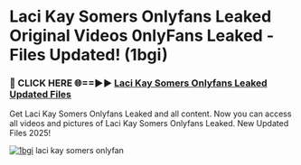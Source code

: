 # Laci Kay Somers Onlyfans Leaked Original Videos 0nlyFans Leaked - Files Updated! (1bgi)

<h3>🔴 CLICK HERE 🌐==►► <a href="https://tinyurl.com/3hn5wdd3" rel="nofollow">Laci Kay Somers Onlyfans Leaked Updated Files</a></h3>

Get Laci Kay Somers Onlyfans Leaked and all content. Now you can access all videos and pictures of Laci Kay Somers Onlyfans Leaked. New Updated Files 2025!

[![1bgi](https://i.imgur.com/4HnBqBT.gif)](https://tinyurl.com/3hn5wdd3)
laci kay somers onlyfan
